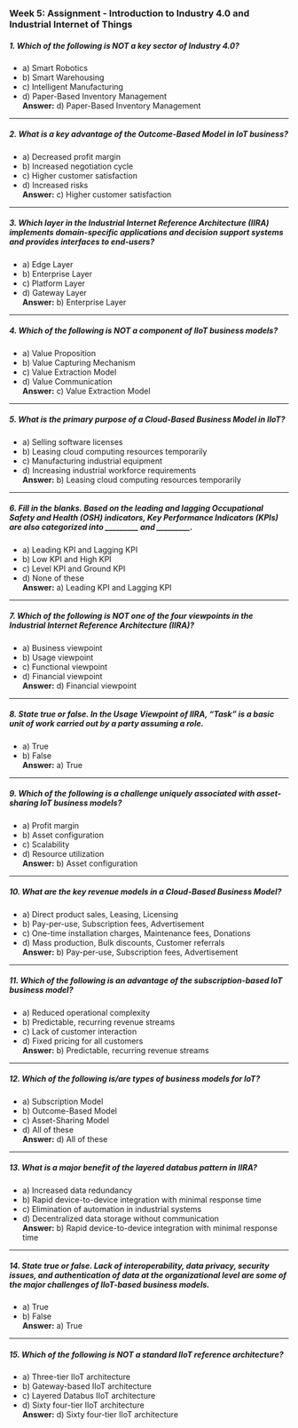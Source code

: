
### **Week 5: Assignment - Introduction to Industry 4.0 and Industrial Internet of Things**  

##### **1. Which of the following is NOT a key sector of Industry 4.0?**  
- a) Smart Robotics  
- b) Smart Warehousing  
- c) Intelligent Manufacturing  
- d) Paper-Based Inventory Management  
**Answer:** d) Paper-Based Inventory Management  

---  

##### **2. What is a key advantage of the Outcome-Based Model in IoT business?**  
- a) Decreased profit margin  
- b) Increased negotiation cycle  
- c) Higher customer satisfaction  
- d) Increased risks  
**Answer:** c) Higher customer satisfaction  

---  

##### **3. Which layer in the Industrial Internet Reference Architecture (IIRA) implements domain-specific applications and decision support systems and provides interfaces to end-users?**  
- a) Edge Layer  
- b) Enterprise Layer  
- c) Platform Layer  
- d) Gateway Layer  
**Answer:** b) Enterprise Layer  

---  

##### **4. Which of the following is NOT a component of IIoT business models?**  
- a) Value Proposition  
- b) Value Capturing Mechanism  
- c) Value Extraction Model  
- d) Value Communication  
**Answer:** c) Value Extraction Model  

---  

##### **5. What is the primary purpose of a Cloud-Based Business Model in IIoT?**  
- a) Selling software licenses  
- b) Leasing cloud computing resources temporarily  
- c) Manufacturing industrial equipment  
- d) Increasing industrial workforce requirements  
**Answer:** b) Leasing cloud computing resources temporarily  

---  

##### **6. Fill in the blanks. Based on the leading and lagging Occupational Safety and Health (OSH) indicators, Key Performance Indicators (KPIs) are also categorized into _________ and _________.**  
- a) Leading KPI and Lagging KPI  
- b) Low KPI and High KPI  
- c) Level KPI and Ground KPI  
- d) None of these  
**Answer:** a) Leading KPI and Lagging KPI  

---  

##### **7. Which of the following is NOT one of the four viewpoints in the Industrial Internet Reference Architecture (IIRA)?**  
- a) Business viewpoint  
- b) Usage viewpoint  
- c) Functional viewpoint  
- d) Financial viewpoint  
**Answer:** d) Financial viewpoint  

---  

##### **8. State true or false. In the Usage Viewpoint of IIRA, “Task” is a basic unit of work carried out by a party assuming a role.**  
- a) True  
- b) False  
**Answer:** a) True  

---  

##### **9. Which of the following is a challenge uniquely associated with asset-sharing IoT business models?**  
- a) Profit margin  
- b) Asset configuration  
- c) Scalability  
- d) Resource utilization  
**Answer:** b) Asset configuration  

---  

##### **10. What are the key revenue models in a Cloud-Based Business Model?**  
- a) Direct product sales, Leasing, Licensing  
- b) Pay-per-use, Subscription fees, Advertisement  
- c) One-time installation charges, Maintenance fees, Donations  
- d) Mass production, Bulk discounts, Customer referrals  
**Answer:** b) Pay-per-use, Subscription fees, Advertisement  

---  

##### **11. Which of the following is an advantage of the subscription-based IoT business model?**  
- a) Reduced operational complexity  
- b) Predictable, recurring revenue streams  
- c) Lack of customer interaction  
- d) Fixed pricing for all customers  
**Answer:** b) Predictable, recurring revenue streams  

---  

##### **12. Which of the following is/are types of business models for IoT?**  
- a) Subscription Model  
- b) Outcome-Based Model  
- c) Asset-Sharing Model  
- d) All of these  
**Answer:** d) All of these  

---  

##### **13. What is a major benefit of the layered databus pattern in IIRA?**  
- a) Increased data redundancy  
- b) Rapid device-to-device integration with minimal response time  
- c) Elimination of automation in industrial systems  
- d) Decentralized data storage without communication  
**Answer:** b) Rapid device-to-device integration with minimal response time  

---  

##### **14. State true or false. Lack of interoperability, data privacy, security issues, and authentication of data at the organizational level are some of the major challenges of IIoT-based business models.**  
- a) True  
- b) False  
**Answer:** a) True  

---  

##### **15. Which of the following is NOT a standard IIoT reference architecture?**  
- a) Three-tier IIoT architecture  
- b) Gateway-based IIoT architecture  
- c) Layered Databus IIoT architecture  
- d) Sixty four-tier IIoT architecture  
**Answer:** d) Sixty four-tier IIoT architecture  
